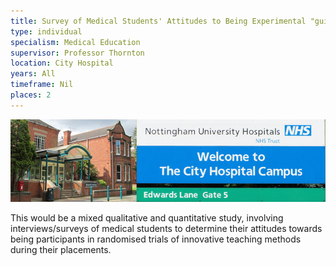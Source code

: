 ```yaml
---
title: Survey of Medical Students' Attitudes to Being Experimental "guinea pigs" in Research Projects (specifically randomised trials) to Evaluate New Teaching Methods
type: individual
specialism: Medical Education
supervisor: Professor Thornton
location: City Hospital
years: All
timeframe: Nil
places: 2
---
```




![Nottingham University Hopsitials, City Hospital Campus](/assets/img/city-hospital.jpg)

<!-- more -->

This would be a mixed qualitative and quantitative study, involving interviews/surveys of medical students to determine their attitudes towards being participants in randomised trials of innovative teaching methods during their placements.
